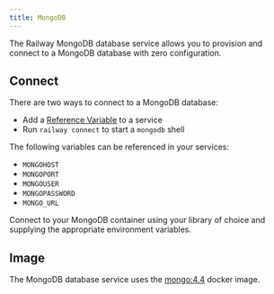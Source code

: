 ```yaml
---
title: MongoDB
---
```


The Railway MongoDB database service allows you to provision and connect to a
MongoDB database with zero configuration.

## Connect

There are two ways to connect to a MongoDB database:
- Add a [Reference Variable](/develop/variables#reference-variables) to a service
- Run `railway connect` to start a `mongodb` shell

The following variables can be referenced in your services:
- `MONGOHOST`
- `MONGOPORT`
- `MONGOUSER`
- `MONGOPASSWORD`
- `MONGO_URL`
 
Connect to your MongoDB container using your library of choice and supplying the
appropriate environment variables.

## Image

The MongoDB database service uses the [mongo:4.4](https://hub.docker.com/_/mongo) docker image.
